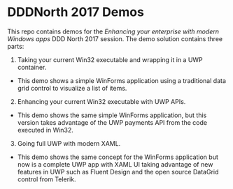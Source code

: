 # DDDNorth 2017 Demos
This repo contains demos for the *Enhancing your enterprise with modern Windows apps* DDD North 2017 session. 
The demo solution contains three parts:

1. Taking your current Win32 executable and wrapping it in a UWP container.
- This demo shows a simple WinForms application using a traditional data grid control to visualize a list of items. 

2. Enhancing your current Win32 executable with UWP APIs.
- This demo shows the same simple WinForms application, but this version takes advantage of the UWP payments API from the code executed in Win32.

3. Going full UWP with modern XAML.
- This demo shows the same concept for the WinForms application but now is a complete UWP app with XAML UI taking advantage of new features in UWP such as Fluent Design and the open source DataGrid control from Telerik.
